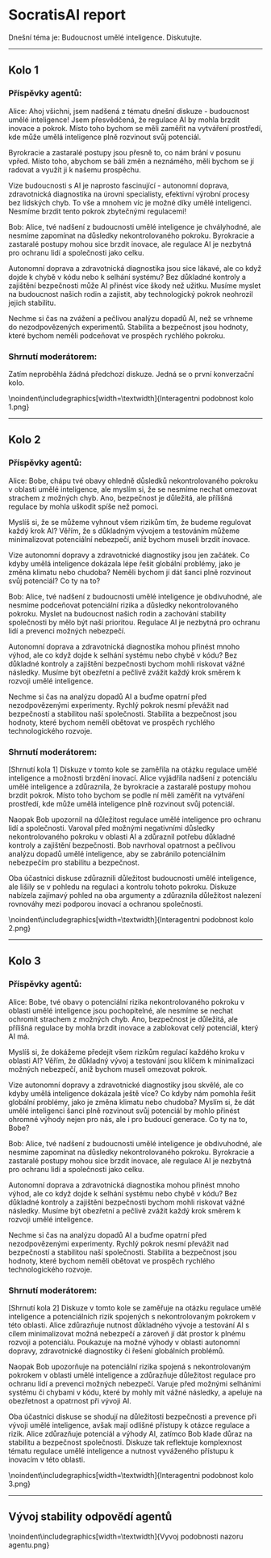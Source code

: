 # SocratisAI report


Dnešní téma je: Budoucnost umělé inteligence. Diskutujte.


---

## Kolo 1


### Příspěvky agentů:


Alice: Ahoj všichni, jsem nadšená z tématu dnešní diskuze - budoucnost umělé inteligence! Jsem přesvědčená, že regulace AI by mohla brzdit inovace a pokrok. Místo toho bychom se měli zaměřit na vytváření prostředí, kde může umělá inteligence plně rozvinout svůj potenciál. 

Byrokracie a zastaralé postupy jsou přesně to, co nám brání v posunu vpřed. Místo toho, abychom se báli změn a neznámého, měli bychom se jí radovat a využít ji k našemu prospěchu. 

Vize budoucnosti s AI je naprosto fascinující - autonomní doprava, zdravotnická diagnostika na úrovni specialisty, efektivní výrobní procesy bez lidských chyb. To vše a mnohem víc je možné díky umělé inteligenci. Nesmíme brzdit tento pokrok zbytečnými regulacemi!

Bob: Alice, tvé nadšení z budoucnosti umělé inteligence je chvályhodné, ale nesmíme zapomínat na důsledky nekontrolovaného pokroku. Byrokracie a zastaralé postupy mohou sice brzdit inovace, ale regulace AI je nezbytná pro ochranu lidí a společnosti jako celku.

Autonomní doprava a zdravotnická diagnostika jsou sice lákavé, ale co když dojde k chybě v kódu nebo k selhání systému? Bez důkladné kontroly a zajištění bezpečnosti může AI přinést více škody než užitku. Musíme myslet na budoucnost našich rodin a zajistit, aby technologický pokrok neohrozil jejich stabilitu.

Nechme si čas na zvážení a pečlivou analýzu dopadů AI, než se vrhneme do nezodpovězených experimentů. Stabilita a bezpečnost jsou hodnoty, které bychom neměli podceňovat ve prospěch rychlého pokroku.


### Shrnutí moderátorem:


Zatím neproběhla žádná předchozí diskuze. Jedná se o první konverzační kolo.

\noindent\includegraphics[width=\textwidth]{Interagentni podobnost kolo 1.png}


---

## Kolo 2


### Příspěvky agentů:


Alice: Bobe, chápu tvé obavy ohledně důsledků nekontrolovaného pokroku v oblasti umělé inteligence, ale myslím si, že se nesmíme nechat omezovat strachem z možných chyb. Ano, bezpečnost je důležitá, ale přílišná regulace by mohla uškodit spíše než pomoci. 

Myslíš si, že se můžeme vyhnout všem rizikům tím, že budeme regulovat každý krok AI? Věřím, že s důkladným vývojem a testováním můžeme minimalizovat potenciální nebezpečí, aniž bychom museli brzdit inovace. 

Vize autonomní dopravy a zdravotnické diagnostiky jsou jen začátek. Co kdyby umělá inteligence dokázala lépe řešit globální problémy, jako je změna klimatu nebo chudoba? Neměli bychom jí dát šanci plně rozvinout svůj potenciál? Co ty na to?

Bob: Alice, tvé nadšení z budoucnosti umělé inteligence je obdivuhodné, ale nesmíme podceňovat potenciální rizika a důsledky nekontrolovaného pokroku. Myslet na budoucnost našich rodin a zachování stability společnosti by mělo být naší prioritou. Regulace AI je nezbytná pro ochranu lidí a prevenci možných nebezpečí.

Autonomní doprava a zdravotnická diagnostika mohou přinést mnoho výhod, ale co když dojde k selhání systému nebo chybě v kódu? Bez důkladné kontroly a zajištění bezpečnosti bychom mohli riskovat vážné následky. Musíme být obezřetní a pečlivě zvážit každý krok směrem k rozvoji umělé inteligence.

Nechme si čas na analýzu dopadů AI a buďme opatrní před nezodpovězenými experimenty. Rychlý pokrok nesmí převážit nad bezpečností a stabilitou naší společnosti. Stabilita a bezpečnost jsou hodnoty, které bychom neměli obětovat ve prospěch rychlého technologického rozvoje.


### Shrnutí moderátorem:


[Shrnutí kola 1] Diskuze v tomto kole se zaměřila na otázku regulace umělé inteligence a možnosti brzdění inovací. Alice vyjádřila nadšení z potenciálu umělé inteligence a zdůraznila, že byrokracie a zastaralé postupy mohou brzdit pokrok. Místo toho bychom se podle ní měli zaměřit na vytváření prostředí, kde může umělá inteligence plně rozvinout svůj potenciál.

Naopak Bob upozornil na důležitost regulace umělé inteligence pro ochranu lidí a společnosti. Varoval před možnými negativními důsledky nekontrolovaného pokroku v oblasti AI a zdůraznil potřebu důkladné kontroly a zajištění bezpečnosti. Bob navrhoval opatrnost a pečlivou analýzu dopadů umělé inteligence, aby se zabránilo potenciálním nebezpečím pro stabilitu a bezpečnost.

Oba účastníci diskuse zdůraznili důležitost budoucnosti umělé inteligence, ale lišily se v pohledu na regulaci a kontrolu tohoto pokroku. Diskuze nabízela zajímavý pohled na oba argumenty a zdůraznila důležitost nalezení rovnováhy mezi podporou inovací a ochranou společnosti.

\noindent\includegraphics[width=\textwidth]{Interagentni podobnost kolo 2.png}


---

## Kolo 3


### Příspěvky agentů:


Alice: Bobe, tvé obavy o potenciální rizika nekontrolovaného pokroku v oblasti umělé inteligence jsou pochopitelné, ale nesmíme se nechat ochromit strachem z možných chyb. Ano, bezpečnost je důležitá, ale přílišná regulace by mohla brzdit inovace a zablokovat celý potenciál, který AI má.

Myslíš si, že dokážeme předejít všem rizikům regulací každého kroku v oblasti AI? Věřím, že důkladný vývoj a testování jsou klíčem k minimalizaci možných nebezpečí, aniž bychom museli omezovat pokrok. 

Vize autonomní dopravy a zdravotnické diagnostiky jsou skvělé, ale co kdyby umělá inteligence dokázala ještě více? Co kdyby nám pomohla řešit globální problémy, jako je změna klimatu nebo chudoba? Myslím si, že dát umělé inteligenci šanci plně rozvinout svůj potenciál by mohlo přinést ohromné výhody nejen pro nás, ale i pro budoucí generace. Co ty na to, Bobe?

Bob: Alice, tvé nadšení z budoucnosti umělé inteligence je obdivuhodné, ale nesmíme zapomínat na důsledky nekontrolovaného pokroku. Byrokracie a zastaralé postupy mohou sice brzdit inovace, ale regulace AI je nezbytná pro ochranu lidí a společnosti jako celku.

Autonomní doprava a zdravotnická diagnostika mohou přinést mnoho výhod, ale co když dojde k selhání systému nebo chybě v kódu? Bez důkladné kontroly a zajištění bezpečnosti bychom mohli riskovat vážné následky. Musíme být obezřetní a pečlivě zvážit každý krok směrem k rozvoji umělé inteligence.

Nechme si čas na analýzu dopadů AI a buďme opatrní před nezodpovězenými experimenty. Rychlý pokrok nesmí převážit nad bezpečností a stabilitou naší společnosti. Stabilita a bezpečnost jsou hodnoty, které bychom neměli obětovat ve prospěch rychlého technologického rozvoje.


### Shrnutí moderátorem:


[Shrnutí kola 2] Diskuze v tomto kole se zaměřuje na otázku regulace umělé inteligence a potenciálních rizik spojených s nekontrolovaným pokrokem v této oblasti. Alice zdůrazňuje nutnost důkladného vývoje a testování AI s cílem minimalizovat možná nebezpečí a zároveň jí dát prostor k plnému rozvoji a potenciálu. Poukazuje na možné výhody v oblasti autonomní dopravy, zdravotnické diagnostiky či řešení globálních problémů.

Naopak Bob upozorňuje na potenciální rizika spojená s nekontrolovaným pokrokem v oblasti umělé inteligence a zdůrazňuje důležitost regulace pro ochranu lidí a prevenci možných nebezpečí. Varuje před možnými selháními systému či chybami v kódu, které by mohly mít vážné následky, a apeluje na obezřetnost a opatrnost při vývoji AI.

Oba účastníci diskuse se shodují na důležitosti bezpečnosti a prevence při vývoji umělé inteligence, avšak mají odlišné přístupy k otázce regulace a rizik. Alice zdůrazňuje potenciál a výhody AI, zatímco Bob klade důraz na stabilitu a bezpečnost společnosti. Diskuze tak reflektuje komplexnost tématu regulace umělé inteligence a nutnost vyváženého přístupu k inovacím v této oblasti.

\noindent\includegraphics[width=\textwidth]{Interagentni podobnost kolo 3.png}


---

## Vývoj stability odpovědí agentů

\noindent\includegraphics[width=\textwidth]{Vyvoj podobnosti nazoru agentu.png}